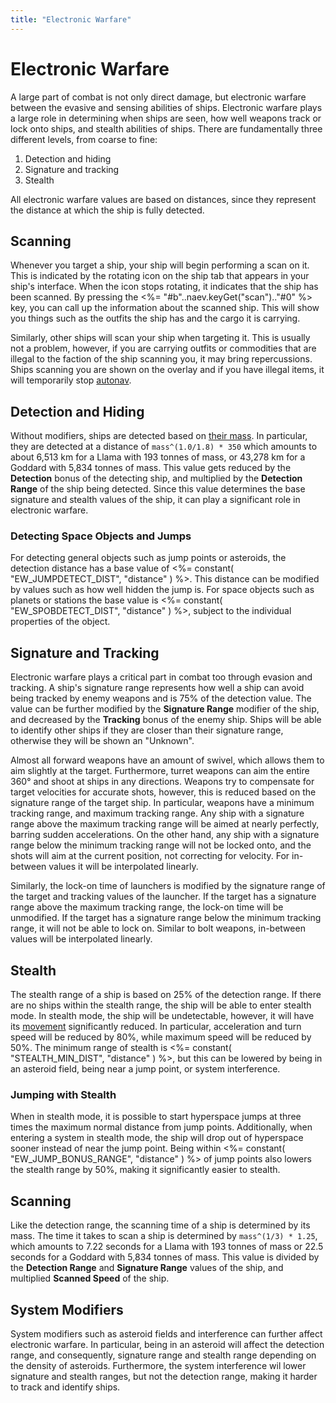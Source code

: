 ```yaml
---
title: "Electronic Warfare"
---
```

# Electronic Warfare

A large part of combat is not only direct damage, but electronic warfare between the evasive and sensing abilities of ships.
Electronic warfare plays a large role in determining when ships are seen, how well weapons track or lock onto ships, and stealth abilities of ships.
There are fundamentally three different levels, from coarse to fine:

1. Detection and hiding
2. Signature and tracking
3. Stealth

All electronic warfare values are based on distances, since they represent the distance at which the ship is fully detected.

## Scanning

Whenever you target a ship, your ship will begin performing a scan on it.
This is indicated by the rotating icon on the ship tab that appears in your ship's interface.
When the icon stops rotating, it indicates that the ship has been scanned.
By pressing the <%= "#b"..naev.keyGet("scan").."#0" %> key, you can call up the information about the scanned ship.
This will show you things such as the outfits the ship has and the cargo it is carrying.

Similarly, other ships will scan your ship when targeting it.
This is usually not a problem, however, if you are carrying outfits or commodities that are illegal to the faction of the ship scanning you, it may bring repercussions.
Ships scanning you are shown on the overlay and if you have illegal items, it will temporarily stop [autonav](mechanics/autonav).

## Detection and Hiding

Without modifiers, ships are detected based on [their mass](mechanics/mass).
In particular, they are detected at a distance of `mass^(1.0/1.8) * 350` which amounts to about 6,513 km for a Llama with 193 tonnes of mass, or 43,278 km for a Goddard with 5,834 tonnes of mass.
This value gets reduced by the **Detection** bonus of the detecting ship, and multiplied by the **Detection Range** of the ship being detected.
Since this value determines the base signature and stealth values of the ship, it can play a significant role in electronic warfare.

### Detecting Space Objects and Jumps

For detecting general objects such as jump points or asteroids, the detection distance has a base value of <%= constant( "EW_JUMPDETECT_DIST", "distance" ) %>.
This distance can be modified by values such as how well hidden the jump is.
For space objects such as planets or stations the base value is <%= constant( "EW_SPOBDETECT_DIST", "distance" ) %>, subject to the individual properties of the object.

## Signature and Tracking

Electronic warfare plays a critical part in combat too through evasion and tracking.
A ship's signature range represents how well a ship can avoid being tracked by enemy weapons and is 75% of the detection value.
The value can be further modified by the **Signature Range** modifier of the ship, and decreased by the **Tracking** bonus of the enemy ship.
Ships will be able to identify other ships if they are closer than their signature range, otherwise they will be shown an "Unknown".

Almost all forward weapons have an amount of swivel, which allows them to aim slightly at the target.
Furthermore, turret weapons can aim the entire 360° and shoot at ships in any directions.
Weapons try to compensate for target velocities for accurate shots, however, this is reduced based on the signature range of the target ship.
In particular, weapons have a minimum tracking range, and maximum tracking range.
Any ship with a signature range above the maximum tracking range will be aimed at nearly perfectly, barring sudden accelerations.
On the other hand, any ship with a signature range below the minimum tracking range will not be locked onto, and the shots will aim at the current position, not correcting for velocity.
For in-between values it will be interpolated linearly.

Similarly, the lock-on time of launchers is modified by the signature range of the target and tracking values of the launcher.
If the target has a signature range above the maximum tracking range, the lock-on time will be unmodified.
If the target has a signature range below the minimum tracking range, it will not be able to lock on.
Similar to bolt weapons, in-between values will be interpolated linearly.

## Stealth

The stealth range of a ship is based on 25% of the detection range.
If there are no ships within the stealth range, the ship will be able to enter stealth mode.
In stealth mode, the ship will be undetectable, however, it will have its [movement](mechanics/movement) significantly reduced.
In particular, acceleration and turn speed will be reduced by 80%, while maximum speed will be reduced by 50%.
The minimum range of stealth is <%= constant( "STEALTH_MIN_DIST", "distance" ) %>, but this can be lowered by being in an asteroid field, being near a jump point, or system interference.

### Jumping with Stealth

When in stealth mode, it is possible to start hyperspace jumps at three times the maximum normal distance from jump points.
Additionally, when entering a system in stealth mode, the ship will drop out of hyperspace sooner instead of near the jump point.
Being within <%= constant( "EW_JUMP_BONUS_RANGE", "distance" ) %> of jump points also lowers the stealth range by 50%, making it significantly easier to stealth.

## Scanning

Like the detection range, the scanning time of a ship is determined by its mass.
The time it takes to scan a ship is determined by `mass^(1/3) * 1.25`, which amounts to 7.22 seconds for a Llama with 193 tonnes of mass or 22.5 seconds for a Goddard with 5,834 tonnes of mass.
This value is divided by the **Detection Range** and **Signature Range** values of the ship, and multiplied **Scanned Speed** of the ship.

## System Modifiers

System modifiers such as asteroid fields and interference can further affect electronic warfare.
In particular, being in an asteroid will affect the detection range, and consequently, signature range and stealth range depending on the density of asteroids.
Furthermore, the system interference wil lower signature and stealth ranges, but not the detection range, making it harder to track and identify ships.
